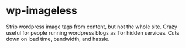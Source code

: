 wp-imageless
============

Strip wordpress image tags from content, but not the whole site. Crazy useful for people running wordpress blogs as Tor hidden services. Cuts down on load time, bandwidth, and hassle.
